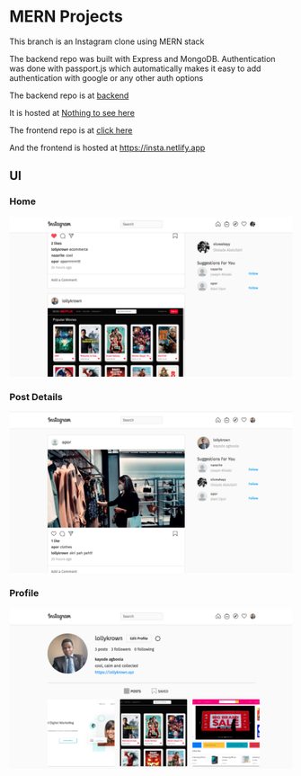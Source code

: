# MERN Projects

This branch is an Instagram clone using MERN stack

The backend repo was built with Express and MongoDB.
Authentication was done with passport.js which automatically makes it easy to add authentication with google or any other auth options

The backend repo is at [backend](https://github.com/lollykrown/mern-projects/tree/instagram-clone/backend)

It is hosted at [Nothing to see here](https://mern-backend.herokuapp.com)

The frontend repo is at [click here](https://github.com/lollykrown/mern-projects/tree/instagram-clone/frontend)

And the frontend is hosted at <a href="https://insta.netlify.app">https://insta.netlify.app</a>

## UI

### Home 
![Home](screenshots/home.png)

### Post Details
![Followers](screenshots/post_details.png)


### Profile
![Profile](screenshots/profile.png)